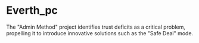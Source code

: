 # Everth_pc
 The "Admin Method" project identifies trust deficits as a critical problem, propelling it to introduce innovative solutions such as the "Safe Deal" mode.
